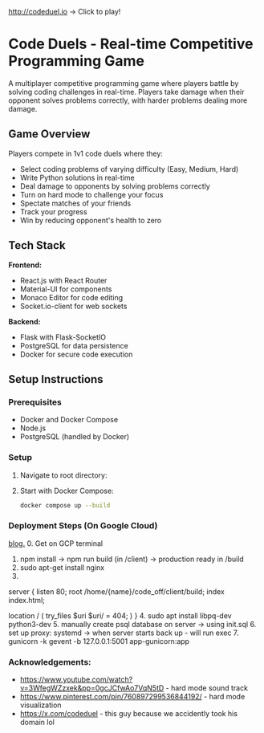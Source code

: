 http://codeduel.io 
-> Click to play!

# Code Duels - Real-time Competitive Programming Game

A multiplayer competitive programming game where players battle by solving coding challenges in real-time. Players take damage when their opponent solves problems correctly, with harder problems dealing more damage.

## Game Overview

Players compete in 1v1 code duels where they:
- Select coding problems of varying difficulty (Easy, Medium, Hard)
- Write Python solutions in real-time
- Deal damage to opponents by solving problems correctly 
- Turn on hard mode to challenge your focus
- Spectate matches of your friends
- Track your progress
- Win by reducing opponent's health to zero

## Tech Stack

**Frontend:**
- React.js with React Router
- Material-UI for components
- Monaco Editor for code editing
- Socket.io-client for web sockets

**Backend:**
- Flask with Flask-SocketIO
- PostgreSQL for data persistence
- Docker for secure code execution

## Setup Instructions

### Prerequisites
- Docker and Docker Compose
- Node.js 
- PostgreSQL (handled by Docker)

### Setup

1. Navigate to root directory:

2. Start with Docker Compose:
   ```bash
   docker compose up --build
   ```

### Deployment Steps (On Google Cloud)
[blog.](https://blog.miguelgrinberg.com/post/how-to-deploy-a-react--flask-project)
0. Get on GCP terminal
1. npm install -> npm run build (in /client) -> production ready in /build
2. sudo apt-get install nginx
3. 
server {
  listen 80;
  root /home/{name}/code_off/client/build;
  index index.html;

  location / (
    try_files $uri $uri/ = 404;
  )
}
4. sudo apt install libpq-dev python3-dev
5. manually create psql database on server -> using init.sql
6. set up proxy: systemd -> when server starts back up - will run exec
7. gunicorn -k gevent -b 127.0.0.1:5001 app-gunicorn:app

### Acknowledgements:
- https://www.youtube.com/watch?v=3WfegWZzxek&pp=0gcJCfwAo7VqN5tD - hard mode sound track
- https://www.pinterest.com/pin/760897299536844192/ - hard mode visualization
- https://x.com/codeduel - this guy because we accidently took his domain lol
